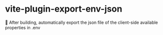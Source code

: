 # vite-plugin-export-env-json

🚕 After building, automatically export the json file of the client-side available properties in .env
